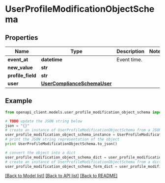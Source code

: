 # UserProfileModificationObjectSchema


## Properties
Name | Type | Description | Notes
------------ | ------------- | ------------- | -------------
**event_at** | **datetime** | Event time. | 
**new_value** | **str** |  | 
**profile_field** | **str** |  | 
**user** | [**UserComplianceSchemaUser**](UserComplianceSchemaUser.md) |  | 

## Example

```python
from openapi_client.models.user_profile_modification_object_schema import UserProfileModificationObjectSchema

# TODO update the JSON string below
json = "{}"
# create an instance of UserProfileModificationObjectSchema from a JSON string
user_profile_modification_object_schema_instance = UserProfileModificationObjectSchema.from_json(json)
# print the JSON string representation of the object
print UserProfileModificationObjectSchema.to_json()

# convert the object into a dict
user_profile_modification_object_schema_dict = user_profile_modification_object_schema_instance.to_dict()
# create an instance of UserProfileModificationObjectSchema from a dict
user_profile_modification_object_schema_form_dict = user_profile_modification_object_schema.from_dict(user_profile_modification_object_schema_dict)
```
[[Back to Model list]](../README.md#documentation-for-models) [[Back to API list]](../README.md#documentation-for-api-endpoints) [[Back to README]](../README.md)



